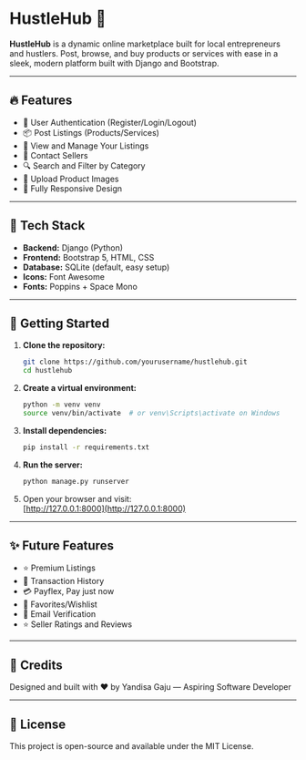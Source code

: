 # HustleHub 🛒

**HustleHub** is a dynamic online marketplace built for local entrepreneurs and hustlers. Post, browse, and buy products or services with ease in a sleek, modern platform built with Django and Bootstrap.

---

## 🔥 Features

- 🧍 User Authentication (Register/Login/Logout)
- 📦 Post Listings (Products/Services)
- 📄 View and Manage Your Listings
- 💬 Contact Sellers
- 🔍 Search and Filter by Category
- 📸 Upload Product Images
- 📱 Fully Responsive Design

---

## 🎨 Tech Stack

- **Backend:** Django (Python)
- **Frontend:** Bootstrap 5, HTML, CSS
- **Database:** SQLite (default, easy setup)
- **Icons:** Font Awesome
- **Fonts:** Poppins + Space Mono

---

## 🚀 Getting Started

1. **Clone the repository:**
   ```bash
   git clone https://github.com/yourusername/hustlehub.git
   cd hustlehub
   ```

2. **Create a virtual environment:**
   ```bash
   python -m venv venv
   source venv/bin/activate  # or venv\Scripts\activate on Windows
   ```

3. **Install dependencies:**
   ```bash
   pip install -r requirements.txt
   ```

4. **Run the server:**
   ```bash
   python manage.py runserver
   ```

5. Open your browser and visit:  
   [http://127.0.0.1:8000](http://127.0.0.1:8000)

---

## ✨ Future Features

- ⭐ Premium Listings
- 🧾 Transaction History
- 💳 Payflex, Pay just now
- 🛒 Favorites/Wishlist
- 📧 Email Verification
- ⭐ Seller Ratings and Reviews

---

## 🙌 Credits

Designed and built with ❤️ by Yandisa Gaju — Aspiring Software Developer

---

## 📄 License

This project is open-source and available under the MIT License.
